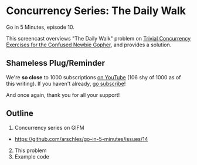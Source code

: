 # Concurrency Series: The Daily Walk

Go in 5 Minutes, episode 10.

This screencast overviews "The Daily Walk" problem on [Trivial Concurrency Exercises for the Confused Newbie Gopher](http://whipperstacker.com/2015/10/05/3-trivial-concurrency-exercises-for-the-confused-newbie-gopher/), and provides a solution.

## Shameless Plug/Reminder

We're  **so close** to 1000 subscriptions [on YouTube](https://www.youtube.com/channel/UC2GHqYE3fVJMncbrRd8AqcA) (106 shy of 1000 as of this writing). If you haven't already, [go subscribe](https://www.youtube.com/channel/UC2GHqYE3fVJMncbrRd8AqcA)!

And once again, thank you for all your support!

## Outline

1. Concurrency series on GIFM
  - https://github.com/arschles/go-in-5-minutes/issues/14
2. This problem
3. Example code
